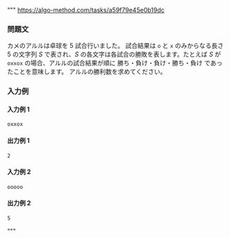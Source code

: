"""
https://algo-method.com/tasks/a59f79e45e0b19dc

### 問題文
カメのアルルは卓球を $5$ 試合行いました。
試合結果は `o` と `x` のみからなる長さ $5$ の文字列 $S$ で表され、$S$ の各文字は各試合の勝敗を表します。たとえば $S$ が `oxxox` の場合、アルルの試合結果が順に 勝ち・負け・負け・勝ち・負け であったことを意味します。
アルルの勝利数を求めてください。
### 入力例
#### 入力例 1
```IOExample
oxxox
```
#### 出力例 1
```IOExample
2
```
#### 入力例 2
```IOExample
ooooo
```
#### 出力例 2
```IOExample
5
```
"""